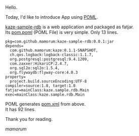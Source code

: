 Hello.

Today, I'd like to introduce App using [POML](https://github.com/mamorum/poml).

[kaze-sample-rdb](https://github.com/mamorum/kaze-sample/tree/master/rdb) is a web application and packaged as fatjar.  
Its [pom.poml](https://github.com/mamorum/kaze-sample/blob/master/rdb/pom.poml) (POML File) is very simple. Only 13 lines.

    pkg=com.github.mamorum:kaze-sample-rdb:0.0.1:jar
    depends=
      com.github.mamorum:kaze:0.1.1-SNAPSHOT,
      ch.qos.logback:logback-classic:1.1.7,
      org.postgresql:postgresql:9.4.1209,
      com.zaxxer:HikariCP:2.4.7,
      org.sql2o:sql2o:1.5.4,
      org.flywaydb:flyway-core:4.0.3
    property=
      project.build.sourceEncoding:UTF-8
    compiler=source:1.8, target:1.8
    fatjar=mainClass:kaze.sample.rdb.Main
    exec=mainClass:kaze.sample.rdb.Main

POML generates [pom.xml](https://github.com/mamorum/kaze-sample/blob/master/rdb/pom.xml) from above.  
It has 92 lines.

Thank you for reading.

_mamorum_